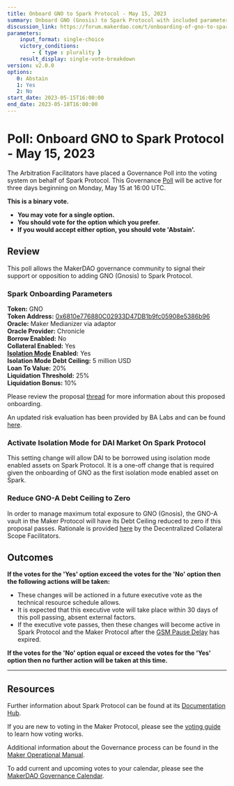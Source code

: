 ```yaml
---
title: Onboard GNO to Spark Protocol - May 15, 2023
summary: Onboard GNO (Gnosis) to Spark Protocol with included parameters. Reduce Maker GNO-A debt ceiling to zero.
discussion_link: https://forum.makerdao.com/t/onboarding-of-gno-to-spark/20831
parameters:
    input_format: single-choice
    victory_conditions:
        - { type : plurality }
    result_display: single-vote-breakdown
version: v2.0.0
options:
   0: Abstain
   1: Yes
   2: No
start_date: 2023-05-15T16:00:00
end_date: 2023-05-18T16:00:00
---
```

# Poll: Onboard GNO to Spark Protocol - May 15, 2023

The Arbitration Facilitators have placed a Governance Poll into the voting system on behalf of Spark Protocol. This Governance [Poll](https://manual.makerdao.com/governance/governance-cycle/weekly-governance-cycle#weekly-governance-cycle-definitions-mip16c1) will be active for three days beginning on Monday, May 15 at 16:00 UTC.

**This is a binary vote.**
- **You may vote for a single option.**
- **You should vote for the option which you prefer.**
- **If you would accept either option, you should vote 'Abstain'.**

## Review

This poll allows the MakerDAO governance community to signal their support or opposition to adding GNO (Gnosis) to Spark Protocol.

### Spark Onboarding Parameters

**Token:** GNO  
**Token Address:** [0x6810e776880C02933D47DB1b9fc05908e5386b96](https://etherscan.io/address/0x6810e776880C02933D47DB1b9fc05908e5386b96)  
**Oracle:** Maker Medianizer via adaptor  
**Oracle Provider:** Chronicle  
**Borrow Enabled:** No  
**Collateral Enabled:** Yes  
**[Isolation Mode](https://docs.sparkprotocol.io/developers/features/isolation-mode) Enabled:** Yes  
**Isolation Mode Debt Ceiling:** 5 million USD  
**Loan To Value:** 20%  
**Liquidation Threshold:** 25%  
**Liquidation Bonus:** 10%  

Please review the proposal [thread](https://forum.makerdao.com/t/onboarding-of-gno-to-spark/20831) for more information about this proposed onboarding.

An updated risk evaluation has been provided by BA Labs and can be found [here](https://forum.makerdao.com/t/onboarding-of-gno-to-spark/20831/9). 

### Activate Isolation Mode for DAI Market On Spark Protocol

This setting change will allow DAI to be borrowed using isolation mode enabled assets on Spark Protocol. It is a one-off change that is required given the onboarding of GNO as the first isolation mode enabled asset on Spark.

### Reduce GNO-A Debt Ceiling to Zero

In order to manage maximum total exposure to GNO (Gnosis), the GNO-A vault in the Maker Protocol will have its Debt Ceiling reduced to zero if this proposal passes. Rationale is provided [here](https://forum.makerdao.com/t/onboarding-of-gno-to-spark/20831/9) by the Decentralized Collateral Scope Facilitators.

## Outcomes

**If the votes for the 'Yes' option exceed the votes for the 'No' option then the following actions will be taken:**
* These changes will be actioned in a future executive vote as the technical resource schedule allows.
* It is expected that this executive vote will take place within 30 days of this poll passing, absent external factors.
* If the executive vote passes, then these changes will become active in Spark Protocol and the Maker Protocol after the [GSM Pause Delay](https://manual.makerdao.com/parameter-index/core/param-gsm-pause-delay) has expired.

**If the votes for the 'No' option equal or exceed the votes for the 'Yes' option then no further action will be taken at this time.**

---

## Resources

Further information about Spark Protocol can be found at its [Documentation Hub](https://docs.sparkprotocol.io/hub/).

If you are new to voting in the Maker Protocol, please see the [voting guide](https://manual.makerdao.com/governance/voting-in-makerdao/on-chain-governance) to learn how voting works.

Additional information about the Governance process can be found in the [Maker Operational Manual](https://manual.makerdao.com).

To add current and upcoming votes to your calendar, please see the [MakerDAO Governance Calendar](https://manual.makerdao.com/makerdao/calendars/governance-calendar).
